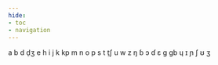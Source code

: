 ```yaml
---
hide:
- toc
- navigation
---
```

a
b
d
d̠ʒ
e
h
i
j
k
kp
m
n
o
p
s
t
t̠ʃ
u
w
z
ŋ
ɓ
ɔ
ɗ
ɛ
ɡ
ɡb
ɥ
ɪ
ɲ
ʃ
ʊ
ʒ
